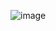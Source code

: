![image](https://github.com/varunram2001/VerliogCodes/assets/80676450/3780fd20-9137-404a-8c4c-8131cf9e897d)

